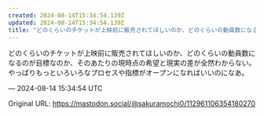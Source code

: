```yaml
---
created: 2024-08-14T15:34:54.139Z
updated: 2024-08-14T15:34:54.139Z
title: "どのくらいのチケットが上映前に販売されてほしいのか、どのくらいの動員数になるのが[...]"
---
```


<p>どのくらいのチケットが上映前に販売されてほしいのか、どのくらいの動員数になるのが目標なのか、そのあたりの現時点の希望と現実の差が全然わからない。やっぱりもっといろいろなプロセスや指標がオープンになればいいのになあ。</p>

&mdash; 2024-08-14 15:34:54 UTC

Original URL: https://mastodon.social/@sakuramochi0/112961106354180270
